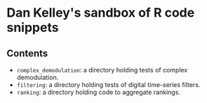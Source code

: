# Dan Kelley's sandbox of R code snippets

## Contents

* `complex_demodulation`: a directory holding tests of complex demodulation.
* `filtering`: a directory holding tests of digital time-series filters.
* `ranking`: a directory holding code to aggregate rankings.
